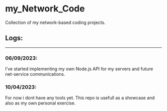 # my_Network_Code

Collection of my network-based coding projects.

## Logs:
---

### 06/09/2023:
I've started implementing my own Node.js API for my servers and future net-service communications.

### 10/04/2023:
For now i dont have any tools yet.
This repo is usefull as a showcase and also as my own personal exercise. 
